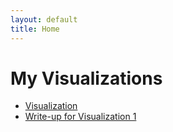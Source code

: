 ```yaml
---
layout: default
title: Home
---
```


# My Visualizations

- [Visualization](/viz4.html)
- [Write-up for Visualization 1](/writeup/)
